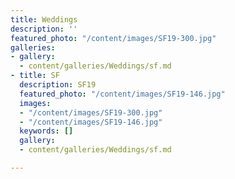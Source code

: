 ```yaml
---
title: Weddings
description: ''
featured_photo: "/content/images/SF19-300.jpg"
galleries:
- gallery:
  - content/galleries/Weddings/sf.md
- title: SF
  description: SF19
  featured_photo: "/content/images/SF19-146.jpg"
  images:
  - "/content/images/SF19-300.jpg"
  - "/content/images/SF19-146.jpg"
  keywords: []
  gallery:
  - content/galleries/Weddings/sf.md

---
```

